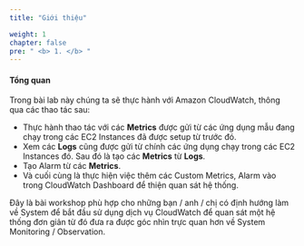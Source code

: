 ```yaml
---
title: "Giới thiệu"

weight: 1
chapter: false
pre: " <b> 1. </b> "
---
```


#### Tổng quan

Trong bài lab này chúng ta sẽ thực hành với Amazon CloudWatch, thông qua các thao tác sau:

- Thực hành thao tác với các **Metrics** được gửi từ các ứng dụng mẫu đang chạy trong các EC2 Instances đã được setup từ trước đó.
- Xem các **Logs** cũng được gửi từ chính các ứng dụng chạy trong các EC2 Instances đó. Sau đó là tạo các **Metrics** từ **Logs**.
- Tạo Alarm từ các **Metrics**.
- Và cuối cùng là thực hiện việc thêm các Custom Metrics, Alarm vào trong CloudWatch Dashboard để thiện quan sát hệ thống.

Đây là bài workshop phù hợp cho những bạn / anh / chị có định hướng làm về System để bắt đầu sử dụng dịch vụ CloudWatch để quan sát một hệ thống đơn giản từ đó đưa ra được góc nhìn trực quan hơn về System Monitoring / Observation.
